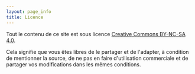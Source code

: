 ```yaml
---
layout: page_info
title: Licence
---
```


Tout le contenu de ce site est sous licence [Creative Commons BY-NC-SA 4.0](https://creativecommons.org/licenses/by-nc-sa/4.0/deed.fr).

Cela signifie que vous êtes libres de le partager et de l'adapter, à condition de mentionner la source, de ne pas en faire d'utilisation commerciale et de partager vos modifications dans les mêmes conditions.
